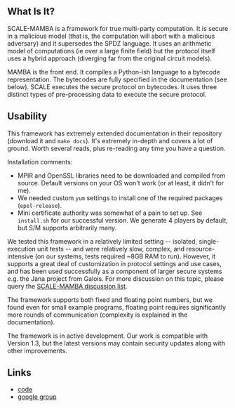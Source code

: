 ## What Is It?
SCALE-MAMBA is a framework for true multi-party computation. It is secure in a malicious model (that is, the computation will abort with a malicious adversary) and it supersedes the SPDZ language. It uses an arithmetic model of computations (ie over a large finite field) but the protocol itself uses a hybrid approach (diverging far from the original circuit models).

MAMBA is the front end. It compiles a Python-ish language to a bytecode representation. The bytecodes are fully specified in the documentation (see below). SCALE executes the secure protocol on bytecodes. It uses three distinct types of pre-processing data to execute the secure protocol.

## Usability

This framework has extremely extended documentation in their repository (download it and `make docs`). It's extremely in-depth and covers a lot of ground. Worth several reads, plus re-reading any time you have a question. 

Installation comments:
- MPIR and OpenSSL libraries need to be downloaded and compiled from source. Default versions on your OS won't work (or at least, it didn't for me).
- We needed custom `yum` settings to install one of the required packages (`epel-release`).
- Mini certificate authority was somewhat of a pain to set up. See `install.sh` for our successful version. We generate 4 players by default, but S/M supports arbitrarily many. 

We tested this framework in a relatively limited setting -- isolated, single-execution unit tests -- and were relatively slow, complex, and resource-intensive (on our systems, tests required ~8GB RAM to run). However, it supports a great deal of customization in protocol settings and use cases, and has been used successfully as a component of larger secure systems e.g. the Jana project from Galois. For more discussion on this topic, please query the [SCALE-MAMBA discussion list](https://groups.google.com/forum/#!topic/spdz).

The framework supports both fixed and floating point numbers, but we found even for small example programs, floating point requires significantly more rounds of communication (complexity is explained in the documentation).

The framework is in active development. Our work is compatible with Version 1.3, but the latest versions may contain security updates along with other improvements.

## Links
- [code](https://github.com/KULeuven-COSIC/SCALE-MAMBA)
- [google group](https://groups.google.com/forum/#!forum/spdz)